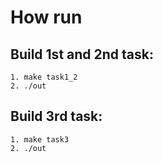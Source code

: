 # How run

## Build 1st and 2nd task:
```
1. make task1_2
2. ./out
```
## Build 3rd task:
```
1. make task3
2. ./out
```